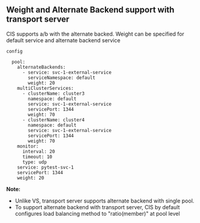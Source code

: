 ## Weight and Alternate Backend support with transport server

CIS supports a/b with the alternate backed. Weight can be specified for default service and alternate backend service

`config`

```
  pool:
    alternateBackends:
      - service: svc-1-external-service
        serviceNamespace: default
        weight: 20
    multiClusterServices:
      - clusterName: cluster3
        namespace: default
        service: svc-1-external-service
        servicePort: 1344
        weight: 70
      - clusterName: cluster4
        namespace: default
        service: svc-1-external-service
        servicePort: 1344
        weight: 70
    monitor:
      interval: 20
      timeout: 10
      type: udp
    service: pytest-svc-1
    servicePort: 1344
    weight: 20
```


**Note:**
* Unlike VS, transport server supports alternate backend with single pool. 
* To support alternate backend with transport server, CIS by default configures load balancing method to "ratio(member)" at pool level
  